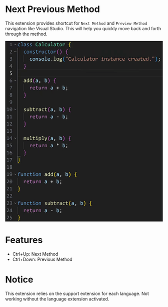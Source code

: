 ﻿# Next Previous Method
This extension provides shortcut for `Next Method` and `Preview Method` navigation like Visual Studio. This will help you quickly move back and forth through the method.

![demo](docs/demo.gif)

# Features
- Ctrl+Up: Next Method
- Ctrl+Down: Previous Method

# Notice
This extension relies on the support extension for each language.
Not working without the language extension activated.
